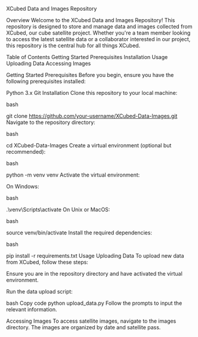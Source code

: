 XCubed Data and Images Repository

Overview
Welcome to the XCubed Data and Images Repository! This repository is designed to store and manage data and images collected from XCubed, our cube satellite project. 
Whether you're a team member looking to access the latest satellite data or a collaborator interested in our project, this repository is the central hub for all things XCubed.

Table of Contents
Getting Started
Prerequisites
Installation
Usage
Uploading Data
Accessing Images

Getting Started
Prerequisites
Before you begin, ensure you have the following prerequisites installed:

Python 3.x
Git
Installation
Clone this repository to your local machine:

bash

git clone https://github.com/your-username/XCubed-Data-Images.git
Navigate to the repository directory:

bash

cd XCubed-Data-Images
Create a virtual environment (optional but recommended):

bash

python -m venv venv
Activate the virtual environment:

On Windows:

bash

.\venv\Scripts\activate
On Unix or MacOS:

bash

source venv/bin/activate
Install the required dependencies:

bash

pip install -r requirements.txt
Usage
Uploading Data
To upload new data from XCubed, follow these steps:

Ensure you are in the repository directory and have activated the virtual environment.

Run the data upload script:

bash
Copy code
python upload_data.py
Follow the prompts to input the relevant information.

Accessing Images
To access satellite images, navigate to the images directory. The images are organized by date and satellite pass.

